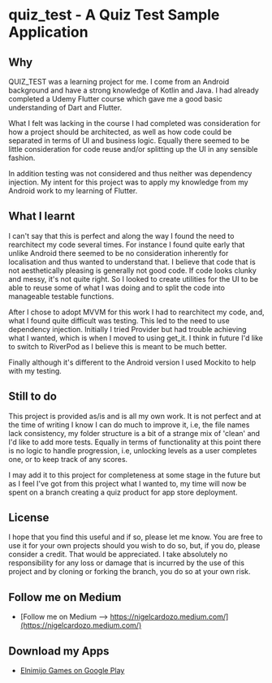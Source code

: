 # quiz_test - A Quiz Test Sample Application


## Why

QUIZ_TEST was a learning project for me. I come from an Android background and have a strong
knowledge of Kotlin and Java. I had already completed a Udemy Flutter course which gave me a good
basic understanding of Dart and Flutter.

What I felt was lacking in the course I had completed was consideration for how a project should be
architected, as well as how code could be separated in terms of UI and business logic. Equally there
seemed to be little consideration for code reuse and/or splitting up the UI in any sensible fashion.

In addition testing was not considered and thus neither was dependency injection. My intent for this
project was to apply my knowledge from my Android work to my learning of Flutter.

## What I learnt

I can't say that this is perfect and along the way I found the need to rearchitect my code several
times. For instance I found quite early that unlike Android there seemed to be no consideration
inherently for localisation and thus wanted to understand that. I believe that code that is not
aesthetically pleasing is generally not good code. If code looks clunky and messy, it's not quite
right. So I looked to create utilities for the UI to be able to reuse some of what I was doing and
to split the code into manageable testable functions.

After I chose to adopt MVVM for this work I had to rearchitect my code, and, what I found quite
difficult was testing. This led to the need to use dependency injection. Initially I tried
Provider but had trouble achieving what I wanted, which is when I moved to using get_it. I think in
future I'd like to switch to RiverPod as I believe this is meant to be much better.

Finally although it's different to the Android version I used Mockito to help with my testing.

## Still to do

This project is provided as/is and is all my own work. It is not perfect and at the time of writing
I know I can do much to improve it, i.e, the file names lack consistency, my folder structure is a
bit of a strange mix of 'clean' and I'd like to add more tests. Equally in terms of functionality
at this point there is no logic to handle progression, i.e, unlocking levels as a user completes
one, or to keep track of any scores.

I may add it to this project for completeness at some stage in the future but as I feel I've
got from this project what I wanted to, my time will now be spent on a branch creating a quiz
product for app store deployment.

## License

I hope that you find this useful and if so, please let me know. You are free to use it for your
own projects should you wish to do so, but, if you do, please consider a credit. That would be
appreciated. I take absolutely no responsibility for any loss or damage that is incurred by the use
of this project and by cloning or forking the branch, you do so at your own risk.

## Follow me on Medium
- [Follow me on Medium --> https://nigelcardozo.medium.com/](https://nigelcardozo.medium.com/)

## Download my Apps
- [Elnimijo Games on Google Play](https://play.google.com/store/apps/developer?id=elnimijo+games)


